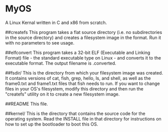 # MyOS
A Linux Kernal written in C and x86 from scratch. 

##createfs
    This program takes a flat source directory (i.e. no subdirectories
    in the source directory) and creates a filesystem image in the
    format.  Run it with no parameters to see
    usage.

##elfconvert
    This program takes a 32-bit ELF (Executable and Linking Format) file
    - the standard executable type on Linux - and converts it to the
    executable format.  The output filename is
    <exename>.converted.

##fsdir/
	This is the directory from which your filesystem image was created.
	It contains versions of cat, fish, grep, hello, ls, and shell, as
	well as the frame0.txt and frame1.txt files that fish needs to run.
	If you want to change files in your OS's filesystem, modify this
	directory and then run the "createfs" utility on it to create a new
	filesystem image.

##README
    This file.

##kernel/
    This is the directory that contains the source code for the 
    operating system. Read the INSTALL file in that directory for
    instructions on how to set up the bootloader to boot this OS.